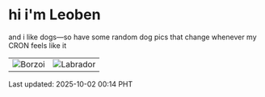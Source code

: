 # hi i'm Leoben

and i like dogs—so have some random dog pics that change whenever my CRON feels like it

|  |  |
|--------|----------|
| ![Borzoi](https://random-dog-vercel.vercel.app/api/random-borzoi?v=1759335257) | ![Labrador](https://random-dog-vercel.vercel.app/api/random-labrador?v=1759335257) |

Last updated: 2025-10-02 00:14 PHT
